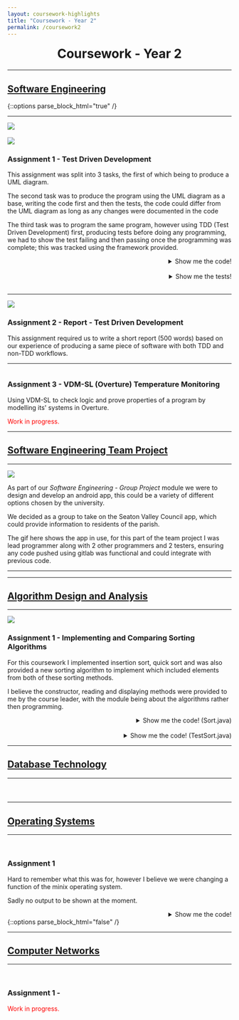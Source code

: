 ```yaml
---
layout: coursework-highlights
title: "Coursework - Year 2"
permalink: /coursework2
---
```


<h1 style="text-align:center;margin-top:20px;">Coursework - Year 2</h1>
<div class="row">
  <hr>
  <h2><a href="https://www.ncl.ac.uk/module-catalogue/module.php?code=CSC2021">Software Engineering</a></h2>
</div>
{::options parse_block_html="true" /}
<div class="row">
<hr>
<div class="row">
<div class="col-xs-6">
<img class="enlarge" src="/img/coursework/UMLdiagram.png" style="max-width:90%" max-height="350"><br><br>
<img class="enlarge" src="/img/coursework/TDDtests.png" style="max-width:90%" max-height="350">
</div>
<div class="col-xs-6">
<h3>Assignment 1 - Test Driven Development</h3>
<p>This assignment was split into 3 tasks, the first of which being to produce a UML diagram.</p>
<p>The second task was to produce the program using the UML diagram as a base, writing the code first and then the tests, the code could differ from the UML diagram as long as any changes were documented in the code</p>
<p>The third task was to program the same program, however using TDD (Test Driven Development) first, producing tests before doing any programming, we had to show the test failing and then passing once the programming was complete; this was tracked using the framework provided.</p>
</div>
</div>
<div class="row">
<details><summary markdown="span" style="text-align:right">Show me the code!</summary>

```java
package com.example.tddCoursework.Part1And2CodeAndTest;

import java.util.ArrayList;

public class RecordManagerNonTDD {
	String officeName;
	ArrayList<EmployeeNonTDD> employees = new ArrayList<EmployeeNonTDD>();
	
	
	RecordManagerNonTDD(String officeName){
		this.officeName = officeName;
	}
	
	public ArrayList<EmployeeNonTDD> getAllEmployees(){
		return employees;
	}
	
	public void addEmployee(EmployeeNonTDD employee){
		employees.add(employee);
	}
	
	public void addEmployee(String name, String address, String phoneNumber, String department, String dateStarted){
		employees.add(new EmployeeNonTDD(name,address,phoneNumber,department,dateStarted));
	}
	
	public String getAllEmployeeDetails(){
		String str = "";
		for(EmployeeNonTDD emp : employees){
			str += emp.toString();
		}
		
		return str;
		
	}
	
}

import java.util.ArrayList;

public class EmployeeNonTDD {
	final int STAFF_ID;
	public static int id = 0;
	String name;
	String address;
	String phoneNumber;
	String department;
	String dateStarted;
	ArrayList<TrainingRecordNonTDD> trainingRecords = new ArrayList<TrainingRecordNonTDD>();
	
	EmployeeNonTDD(String name, String address, String phoneNumber, String department, String dateStarted){
		
		this.STAFF_ID = id++;
		this.name = name;
		this.address = address;
		this.phoneNumber = phoneNumber;
		this.department = department;
		this.dateStarted = dateStarted;
	}
	
	public String toString(){
		String str = String.format(" %d %s %s %s %s %s Training Records[",this.STAFF_ID,this.name,this.address,this.phoneNumber,this.department,this.dateStarted);
		if (this.trainingRecords.size() < 1){
			str += "n/a";
		} else {
		for(TrainingRecordNonTDD tr : this.trainingRecords){
			str += tr.toString();
			if(tr != this.trainingRecords.get(trainingRecords.size()-1))
				str += ", ";
		}
		}
		str += "];";
		return str;	
	}
}

public class TrainingRecordNonTDD {

	String qualificationName;
	String dateAchieved;
	String levelOfQualification;
	
	TrainingRecordNonTDD(String qualificationName, String levelOfQualification ,String dateAchieved){
		this.qualificationName = qualificationName;
		this.dateAchieved = dateAchieved;
		this.levelOfQualification = levelOfQualification;
	}
	
	public String toString(){
		
		String tr = String.format("%s %s %s", this.qualificationName,this.levelOfQualification,this.dateAchieved);
		
		return tr;
	}
}
```

</details>
<br/>
<details><summary markdown="span" style="text-align:right">Show me the tests!</summary>

```java
package com.example.tddCoursework.Part1And2CodeAndTest;

import static org.junit.Assert.*;

import org.junit.*;

public class RecordManagerTestPart2 {
	
	public RecordManagerNonTDD rm,anotherRm;
	public EmployeeNonTDD testEmployee;
	public EmployeeNonTDD stevenKirby;
	
	@Before
	public void setUp(){
		
		rm = new RecordManagerNonTDD("Test");
		anotherRm = new RecordManagerNonTDD("Another");
		
		stevenKirby = new EmployeeNonTDD("Steven Kirby","17 Exam Lane","07432965778","Sales","15/11/2017");
		testEmployee = new EmployeeNonTDD("Test Man","28 Test Hill","07422945322","IT","12/11/2017");

		rm.addEmployee(stevenKirby);
		rm.addEmployee(testEmployee);
		
		stevenKirby.trainingRecords.add(new TrainingRecordNonTDD("BSC Computer Science","First","10/11/2017"));
		testEmployee.trainingRecords.add(new TrainingRecordNonTDD("BSC Biomedical Studies","Pass","05/02/2016"));

		testEmployee.trainingRecords.add(new TrainingRecordNonTDD("BSC Biomedical Studies 2","First","01/07/2016"));
		testEmployee.trainingRecords.add(new TrainingRecordNonTDD("BSC Biomedical Studies 3","Second","08/04/2017"));
		
		EmployeeNonTDD.id = 0;
	}
	
	
	
	@Test
	public void testRecordManager() {
		assertTrue(rm != null);
		
	}
	
	@Test
	public void testMultipleRecordManagers(){
		assertTrue(rm != null && anotherRm !=null && rm != anotherRm);
	}

	@Test
	public void testGetAllEmployees() {
		assertEquals(rm.employees,rm.getAllEmployees());
		
	}

	@Test
	public void testAddEmployee() {
		assertEquals(stevenKirby,rm.employees.get(0));
	}

	@Test
	public void testGetAllEmployeeDetails(){
		assertEquals(" 0 Steven Kirby 17 Exam Lane 07432965778 Sales 15/11/2017 Training Records[BSC Computer Science First 10/11/2017]; 1 Test Man 28 Test Hill 07422945322 IT 12/11/2017 Training Records[BSC Biomedical Studies Pass 05/02/2016, BSC Biomedical Studies 2 First 01/07/2016, BSC Biomedical Studies 3 Second 08/04/2017];",rm.getAllEmployeeDetails());
	}
	
	@Test
	public void testNoTrainingRecords(){
		
		stevenKirby.trainingRecords.remove(0);
		assertEquals(" 0 Steven Kirby 17 Exam Lane 07432965778 Sales 15/11/2017 Training Records[n/a]; 1 Test Man 28 Test Hill 07422945322 IT 12/11/2017 Training Records[BSC Biomedical Studies Pass 05/02/2016, BSC Biomedical Studies 2 First 01/07/2016, BSC Biomedical Studies 3 Second 08/04/2017];",rm.getAllEmployeeDetails());
	}
}
```
	
</details>
<br/>
</div>
</div>
<div class="row">
<hr>
<div class="col-xs-6">
<img class="enlarge" src="/img/coursework/TDDreport.png" style="max-width:90%" max-height="350">
</div>
<div class="col-xs-6">
<h3>Assignment 2 - Report - Test Driven Development</h3>
<p>This assignment required us to write a short report (500 words) based on our experience of producing a same piece of software with both TDD and non-TDD workflows.</p>
</div>
</div>
<div class="row">
<div class="row">
<hr>
<div class="col-xs-6">
<img class="enlarge" src="" style="max-width:90%" max-height="350">
</div>
<div class="col-xs-6">
<h3>Assignment 3 - VDM-SL (Overture) Temperature Monitoring</h3>
<p>Using VDM-SL to check logic and prove properties of a program by modelling its' systems in Overture.</p>
<p style="color:red">Work in progress.</p>
</div>
</div>
<div class="row">
<hr>
<h2><a href="https://www.ncl.ac.uk/module-catalogue/module.php?code=CSC2022">Software Engineering Team Project</a></h2>
</div>
<div class="row">
<hr>
<div class="col-xs-6">
<img class="enlarge" src="/img/coursework/SeatonValleyDemo.gif" style="max-width:90%;max-height:350px">
</div>
<div class="col-xs-6">
<p>As part of our <em>Software Engineering - Group Project</em> module we were to design and develop an android app, this could be a variety of different options chosen by the university.</p>
<p>We decided as a group to take on the Seaton Valley Council app, which could provide information to residents of the parish.</p>
<p>The gif here shows the app in use, for this part of the team project I was lead programmer along with 2 other programmers and 2 testers, ensuring any code pushed using gitlab was functional and could integrate with previous code.</p>
</div>
<hr>
</div>
<div class="row">
<hr>
<h2><a href="https://www.ncl.ac.uk/module-catalogue/module.php?code=CSC2023">Algorithm Design and Analysis</a></h2>
</div>
<div class="row">
<hr>
<div class="col-xs-6">
<img class="enlarge" src="/img/coursework/SortingAlgos.png" style="max-width:90%;max-height=350px">
</div>
<div class="col-xs-6">
<h3>Assignment 1 - Implementing and Comparing Sorting Algorithms</h3>
<p>For this coursework I implemented insertion sort, quick sort and was also provided a new sorting algorithm to implement which included elements from both of these sorting methods.</p>
<p>I believe the constructor, reading and displaying methods were provided to me by the course leader, with the module being about the algorithms rather then programming.</p>
</div>
</div>
<div class="row">
<details><summary markdown="span" style="text-align:right">Show me the code! (Sort.java)</summary>

```java

/*****************************************************/
/***     Initial Author: Jason Steggles 20/09/17   ***/
/***     Extended by: Steven Kirby  Date 24/10/17  ***/
/*****************************************************/

import java.io.*;
import java.text.*;
import java.util.*;

public class Sort {

	/** Array of integers to sort **/
	private int[] A;

	/** Size of the array **/
	private int size;

	/** Number of elements actually used in array **/
	private int usedSize;

	/** Global variables for counting sort comparisons **/
	public int compIS;
	/** Global comparison count for Insertion Sort **/
	public int compQS;
	/** Global comparison count for Quicksort **/
	public int compNewS;

	/** Global comparison count for new sort **/

	/*****************/
	/** Constructor **/
	/*****************/
	Sort(int max) {
		/** Initialiase global sort count variables **/
		compIS = 0;
		compQS = 0;
		compNewS = 0;

		/** Initialise size variables **/
		usedSize = 0;
		size = max;

		/** Create Array of Integers **/
		A = new int[size];
	}

	public int getArraySize() {
		return usedSize;
	}

	/*********************************************/
	/*** Read a file of integers into an array ***/
	/*********************************************/
	public void readIn(String file) {
		try {
			/** Initialise loop variable **/
			usedSize = 0;

			/** Set up file for reading **/
			FileReader reader = new FileReader(file);
			Scanner in = new Scanner(reader);

			/** Loop round reading in data while array not full **/
			while (in.hasNextInt() && (usedSize < size)) {
				A[usedSize] = in.nextInt();
				usedSize++;
			}

		} catch (IOException e) {
			System.out.println("Error processing file " + file);
		}
	}

	/**********************/
	/*** Display array ***/
	/**********************/
	public void display(int line, String header) {
		/*** Integer Formatter - three digits ***/
		NumberFormat FI = NumberFormat.getInstance();
		FI.setMinimumIntegerDigits(3);

		/** Print header string **/
		System.out.print("\n" + header);

		/** Display array data **/
		for (int i = 0; i < usedSize; i++) {
			/** Check if new line is needed **/
			if (i % line == 0) {
				System.out.println();
			}

			/** Display an array element **/
			System.out.print(FI.format(A[i]) + " ");
		}
	}

	/** Insertion Sort Algorithm **/
	public void insertion() {
		// Loop through the array, for N - 1
		for (int i = 1; i < A.length; i++) {
			int key = A[i];
			/*
			 * Store an extra pointer as j variable to loop through array
			 * without affecting i variable
			 */
			int j = i;
			// Check to ensure we don't have a out of bounds exception at -1 of
			// array which doesn't exist.
			// also checks to see if the pointer is in the right place by
			// checking if the value to the left in the array is bigger then it.
			while (j > 0 && key < A[j - 1]) {
				// comparison was made so we would increment the counter.
				compIS++;
				// move values up the array as we know the key should be lower
				// then this.
				A[j] = A[j - 1];
				// decrement j to check the next value in the array.
				j -= 1;
			}
			// when we find the right place even though the while loop is false
			// we need to increment the counter.
			compIS++;
			// insert key into the correct place in the array.
			A[j] = key;
		}

	}

	/** QuickSort Algorithm **/
	public void quick(int L, int R) {
		// if pointers haven't crossed during recursion.
		if (R > L) {
			// partition the left side then the right side.
			int p = partition(L, R);
			quick(L, p - 1);
			quick(p + 1, R);
		}
	}

	/**
	 * Method to partition array from left pointer to right pointer in array.
	 **/
	public int partition(int L, int R) {
		int pL = L;
		int pR = R;
		// value always always right value to start (pivot)
		int v = A[R];

		// if pointers haven't crossed yet
		while (pL < pR) {

			// starting from the left pointer, keep moving right in array until
			// a value less then the pivot is found
			while (A[pL] < v) {
				pL += 1;
				compQS++;
			}
			compQS++;
			// then check from the right pointer and move to the left, ensuring
			// we don't move past the original left pointer
			while (A[pR] >= v && pR > L) {
				pR -= 1;
				compQS++;
			}
			compQS++;
			// swap the values of the pointers if left pointer still smaller the
			// right pointer
			if (pL < pR) {
				swap(pL, pR);
			}
		}
		// swap the value with the original pivot.
		swap(pL, R);
		// return the new left pointer.
		return pL;
	}

	/** Method to swap one element in an array with another **/
	public void swap(int L, int R) {
		// Temporarily store value in variable before overwriting it.
		int temp = A[L];
		A[L] = A[R];
		// and finally writing it to the swap counterpart.
		A[R] = temp;
	}

	/** New Sorting Algorithm **/
	public void newsort() {
		// for each position in array starting from index 0
		int pos = 0;
		while (pos < A.length - 1) {
			// find the minimum value in the array that hasn't been sorted yet.
			int min = findMinFrom(pos);

			// check which array index is the minimum value
			for (int i = pos; i < A.length; i++) {
				if (A[i] == min) {
					// swap it into position
					swap(i, pos);
					// increase the position to find the next minimum
					pos += 1;
				}
				compNewS++;
			}
		}
	}

	/**
	 * Method to find and return the next minimum value in the array after a
	 * given position
	 **/
	public int findMinFrom(int pos) {
		int min = A[pos];
		for (int i = pos + 1; i < A.length; i++) {
			// if value is smaller, it becomes the new minimum
			if (A[i] < min) {
				min = A[i];
			}
			compNewS++;
		}
		return min;

	}
} /** End of Sort Class **/

```

</details>
<br/>
<details><summary markdown="span" style="text-align:right">Show me the code! (TestSort.java)</summary>

```java

/*************************************************/
/***    Test class for Sort class    	       ***/
/***                                           ***/
/***    Author: Steven Kirby    24/10/2017     ***/
/*************************************************/

public class TestSort {
	public static void main(String[] args) {

		// tests using each file as required, array size, test file, which
		// algorithms to test(insertion,quick,new)
		test(15, "test1.txt", true, true, false);
		test(15, "test2.txt", true, true, false);
		test(100, "test3.txt", true, true, true);
		test(100, "test4.txt", true, true, true);
		test(100, "test5.txt", true, false, true);

	}

	// method for calling whichever tests are required for each array test file.
	public static void test(int maxArraySize, String testfile, boolean i, boolean q, boolean n) {

		// read in and display array before it is sorted
		Sort beforeSorting = new Sort(maxArraySize);
		beforeSorting.readIn(testfile);
		beforeSorting.display(10, "Array Before Sorting using " + testfile);
		System.out.println("\n");

		// insertion sort test
		if (i) {
			Sort sortTestInsertion = new Sort(maxArraySize);
			sortTestInsertion.readIn(testfile);
			sortTestInsertion.insertion();
			sortTestInsertion.display(10, "Insertion Test using " + testfile);
			System.out.println("\n   Insertion sort comparison counter: " + sortTestInsertion.compIS);
		}
		// quick sort test
		if (q) {
			Sort sortTestQuick = new Sort(maxArraySize);
			sortTestQuick.readIn(testfile);
			sortTestQuick.quick(0, sortTestQuick.getArraySize() - 1);
			sortTestQuick.display(10, "\nQuickSort Test using " + testfile);
			System.out.println("\n   Quicksort comparison counter: " + sortTestQuick.compQS);
		}
		// new sort test
		if (n) {
			Sort sortTestNew = new Sort(maxArraySize);
			sortTestNew.readIn(testfile);
			sortTestNew.newsort();
			sortTestNew.display(10, "\nNewSort Test using " + testfile);
			System.out.println("\n   Newsort comparison counter: " + sortTestNew.compNewS);
		}
		System.out.println("\n------------------------------------------\n");
	}

} /** End of Test class **/

```

</details>

</div>
</div>
<div class="row">
<hr>
<h2><a href="https://www.ncl.ac.uk/module-catalogue/module.php?code=CSC2024">Database Technology</a></h2>
</div>
<div class="row">
<hr>
<div class="col-xs-6">
<img class="enlarge" src="" style="max-width:90%" max-height="350"><br><br>
</div>
<div class="col-xs-6">
<h3></h3>
<p></p>
</div>
</div>
<div class="row">
<hr>
<h2><a href="https://www.ncl.ac.uk/module-catalogue/module.php?code=CSC2025">Operating Systems</a></h2>
</div>
<div class="row">
<hr>
<div class="col-xs-6">
<img src="" style="max-width:90%;max-height=350px"><br><br>
</div>
<div class="col-xs-6">
<h3>Assignment 1</h3>
<p>Hard to remember what this was for, however I believe we were changing a function of the minix operating system.</p>
<p>Sadly no output to be shown at the moment.</p>
</div>
<div class="row">
<details><summary markdown="span" style="text-align:right">Show me the code!</summary>

```c
/*
 * Student Name : Steven Kirby
 * Student Number : 16027577
 * Date : 14/11/2017
 */
#include <errno.h>
#include <limits.h>
#include <stdio.h>
#include <stdlib.h>
#include <string.h>

#include "arraylib.h"

/* error message format for fatalerror */
static const char *ERR_FMT = "%s:%d - %s, errno %d: %s\n";

array *newarray(int len) {
/* check if array will be of valid length */
	if(len < 1){
		errno = EINVAL;
		return NULL;
	}

/* dynamic allocation of array struct */
	array *struc = (array *) malloc(sizeof(array));

/* allocate array, giving it enough size for len of ints */
	int* newArray = calloc(len,sizeof(int));

/* assign length and pointer to fields of array struct */
	struc->ai = newArray;
	struc->len = len;

/* if allocation of memory failed set errno and release any memory allocation, then return NULL */
	if(!struc || !newArray){
		errno = ENOMEM;	
		delarray(struc);
		return NULL;
	} 
/* if all successful will return pointer to array struct */
	return struc;
}


int get(array *arr, int idx) {

/* check for any errors, set errno and return the minimum value of int if any error */
	if(arr == NULL || arr->ai == NULL|| idx >= arr->len || idx < 0){
		errno = EINVAL;
		return INT_MIN;
	}

/* returns value in ai[x] */
	return arr->ai[idx];
}
                
void set(array *arr, int idx, int value) {
  
/* check for any errors, set errno if any error */
	if(arr == NULL || arr->ai == NULL || idx >= arr->len || idx < 0){
		errno = EINVAL;

/* needs else as doesnt return on error (void method) */
	} else {

/* set value of ai[x] to the value given */
	arr->ai[idx] = value;
	}
}

void foreach(array *arr, applyfunction applyf) { 

/* check to see if all conditions of foreach method specification are met */
	if(arr && arr->ai && applyf && arr->len > 0){	

/* loop iterates through each value in array to apply function to  */
		for (int a = 0;a < arr->len;a++){

/* stores the resulting value of applyf in the array at index a */
			arr->ai[a] = applyf(arr,a);
		}    
	}
}

void print(FILE *stream, array *arr) {

/* string always starts with [ */
	fprintf(stream,"[");

/* check for errors */
	if(arr && arr->ai && arr->len > 0){

/* loop through the array, printing each value out */
		for(int i = 0; i < arr->len; i++){
			fprintf(stream," %i,",arr->ai[i]);
		}	
	}

/* close the string whether errors were found or not*/
	fprintf(stream," ]");
} 
        
THE FOLLOWING FUNCTIONS ARE IMPLEMENTED FOR YOU - DO NOT CHANGE

/* see println comments in arraylib.h */
void println(FILE *stream, array *arr) {
    print(stream, arr);
    fprintf(stream, "\n");
}

/* see delarray comments in arraylib.h */
void delarray(array *arr) {
    if (arr) { 
        if (arr->ai) 
            free(arr->ai);
        free(arr);
    }
}

/* see fatalerror comments in arraylib.h */
void fatalerror(int line, char *msg) {
    fprintf(stderr, ERR_FMT, __FILE__, line, msg, errno, strerror(errno));
    exit(EXIT_FAILURE);
}

/* see newarray_e comments in arraylib.h */
array *newarray_e(int len) {
    array *arr = newarray(len);
    
    if (!arr)
        fatalerror(__LINE__, "array allocation failed");
        
    return arr;
}

/* see get_e comments in arraylib.h */
int get_e(array *arr, int idx) {
    int val = get(arr, idx);
    
    if (val == INT_MIN && errno == EINVAL)
        fatalerror(__LINE__, "null array or index out of bounds");
    
    return val;
}
        
/* see set_e comments in arraylib.h */
void set_e(array *arr, int idx, int value) {
    set(arr, idx, value);
    
    if (errno == EINVAL)
        fatalerror(__LINE__, "null array or index out of bounds");
}
```

</details>
</div>
</div>
{::options parse_block_html="false" /}
<div class="row">
  <hr>
  <h2><a href="https://www.ncl.ac.uk/module-catalogue/module.php?code=CSC2026">Computer Networks</a></h2>
</div>
<div class="row">
  <hr>
  <div class="col-xs-6">
    <img class="enlarge" src="" style="max-width:90%" max-height="350"><br><br>
  </div>
  <div class="col-xs-6">
    <h3>Assignment 1 - </h3>
    <p style="color:red">Work in progress.</p>
  </div>
</div>
